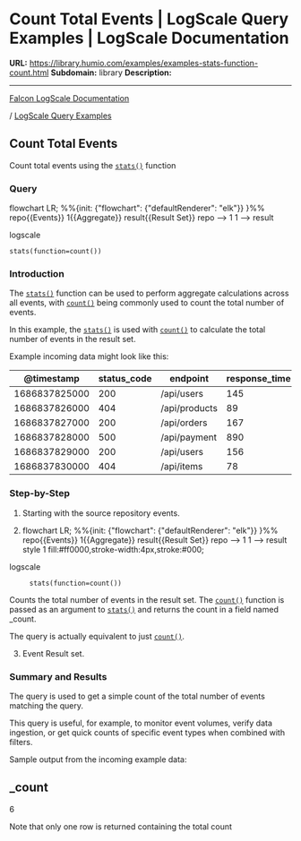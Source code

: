 # Count Total Events | LogScale Query Examples | LogScale Documentation

**URL:** https://library.humio.com/examples/examples-stats-function-count.html
**Subdomain:** library
**Description:** 

---

[Falcon LogScale Documentation](https://library.humio.com)

/ [LogScale Query Examples](examples.html)

## Count Total Events

Count total events using the [`stats()`](https://library.humio.com/data-analysis/functions-stats.html) function 

### Query

flowchart LR; %%{init: {"flowchart": {"defaultRenderer": "elk"}} }%% repo{{Events}} 1{{Aggregate}} result{{Result Set}} repo --> 1 1 --> result

logscale
    
    
    stats(function=count())

### Introduction

The [`stats()`](https://library.humio.com/data-analysis/functions-stats.html) function can be used to perform aggregate calculations across all events, with [`count()`](https://library.humio.com/data-analysis/functions-count.html) being commonly used to count the total number of events. 

In this example, the [`stats()`](https://library.humio.com/data-analysis/functions-stats.html) is used with [`count()`](https://library.humio.com/data-analysis/functions-count.html) to calculate the total number of events in the result set. 

Example incoming data might look like this: 

@timestamp| status_code| endpoint| response_time  
---|---|---|---  
1686837825000| 200| /api/users| 145  
1686837826000| 404| /api/products| 89  
1686837827000| 200| /api/orders| 167  
1686837828000| 500| /api/payment| 890  
1686837829000| 200| /api/users| 156  
1686837830000| 404| /api/items| 78  
  
### Step-by-Step

  1. Starting with the source repository events.

  2. flowchart LR; %%{init: {"flowchart": {"defaultRenderer": "elk"}} }%% repo{{Events}} 1{{Aggregate}} result{{Result Set}} repo --> 1 1 --> result style 1 fill:#ff0000,stroke-width:4px,stroke:#000;

logscale
         
         stats(function=count())

Counts the total number of events in the result set. The [`count()`](https://library.humio.com/data-analysis/functions-count.html) function is passed as an argument to [`stats()`](https://library.humio.com/data-analysis/functions-stats.html) and returns the count in a field named _count. 

The query is actually equivalent to just [`count()`](https://library.humio.com/data-analysis/functions-count.html). 

  3. Event Result set.




### Summary and Results

The query is used to get a simple count of the total number of events matching the query. 

This query is useful, for example, to monitor event volumes, verify data ingestion, or get quick counts of specific event types when combined with filters. 

Sample output from the incoming example data: 

_count  
---  
6  
  
Note that only one row is returned containing the total count
